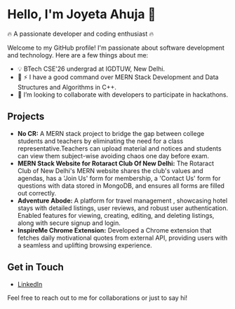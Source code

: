 # Hello, I'm Joyeta Ahuja 👋
🔥 A passionate developer and coding enthusiast 🔥

Welcome to my GitHub profile! I'm passionate about software development and technology. Here are a few things about me:

- 💡 BTech CSE'26 undergrad at IGDTUW, New Delhi.
- 🔭 ⚡ I have a good command over MERN Stack Development and Data Structures and Algorithms in C++.
- 👯 I’m looking to collaborate with developers to participate in hackathons.

## Projects
- **No CR:** A MERN stack project to bridge the gap between college students and teachers by eliminating the need for a class representative.Teachers can upload material and notices and students can view them subject-wise avoiding chaos one day before exam.
- **MERN Stack Website for Rotaract Club Of New Delhi:** The Rotaract Club of New Delhi's MERN website shares the club's values and agendas, has a 'Join Us' form for membership, a 'Contact Us' form for questions with data stored in MongoDB, and ensures all forms are filled out correctly.
- **Adventure Abode:**  A platform for travel management , showcasing hotel stays with detailed listings, user reviews, and robust user authentication. Enabled features for viewing, creating, editing, and deleting listings, along with secure signup and login.
- **InspireMe Chrome Extension:** Developed a Chrome extension that fetches daily motivational quotes from external API, providing users with a seamless and uplifting browsing experience.

## Get in Touch
- [LinkedIn](https://www.linkedin.com/in/joyeta-ahuja-988b0b261/)


Feel free to reach out to me for collaborations or just to say hi!
